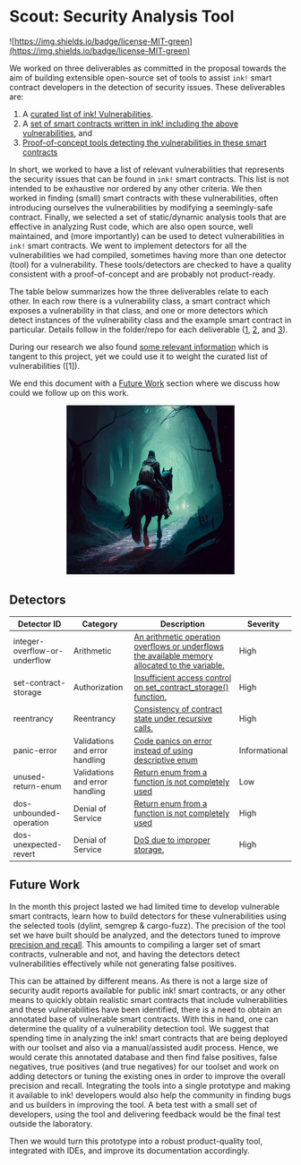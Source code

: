 # Scout: Security Analysis Tool

![https://img.shields.io/badge/license-MIT-green](https://img.shields.io/badge/license-MIT-green)

We worked on three deliverables as committed in the proposal towards the aim of
building extensible open-source set of tools to assist `ink!` smart contract
developers in the detection of security issues. These deliverables are:
1. A [curated list of ink! Vulnerabilities](./curated-list-of-vulnerabilities/README.md).
2. A [set of smart contracts written in ink! including the above vulnerabilities](./vulnerabilities/README.md), 
and
3. [Proof-of-concept tools detecting the vulnerabilities in these smart contracts](./detectors/README.md)

In short, we worked to have a list of relevant vulnerabilities that represents
the security issues that can be found in `ink!` smart contracts. This list is
not intended to be exhaustive nor ordered by any other criteria. 
We then worked in finding (small) smart contracts with these vulnerabilities, 
often introducing ourselves the vulnerabilities by modifying a seemingly-safe 
contract. 
Finally, we selected a set of static/dynamic analysis tools that are effective 
in analyzing Rust code, which are also open source, well maintained, and (more
importantly) can be used to detect vulnerabilities in `ink!` smart contracts.
We went to implement detectors for all the vulnerabilities we had compiled,
sometimes having more than one detector (tool) for a vulnerability. These 
tools/detectors are checked to have a quality consistent with a 
proof-of-concept and are probably not product-ready.

The table below summarizes how the three deliverables relate to each other.
In each row there is a vulnerability class, a smart contract which exposes a
vulnerability in that class, and one or more detectors which detect instances
of the vulnerability class and the example smart contract in particular. 
Details follow in the folder/repo for each deliverable 
([1](./curated-list-of-vulnerabilities/README.md),
[2](./vulnerabilities/README.md), and [3](./detectors/README.md)).

During our research we also found 
[some relevant information](./curated-list-of-vulnerabilities/additional-information.md) which is tangent
to this project, yet we could use it to weight the curated list of 
vulnerabilities ([1]).

We end this document with a [Future Work](#future-work) section where we
discuss how could we follow up on this work. 

<p align="center">
  <img src="/assets/scout.png" alt="Scout in a Dark Forest" width="300" center  />
</p>

## Detectors
| Detector ID                   | Category                       | Description                                                                                                                                                                                        | Severity      | 
| ----------------------------- | ------------------------------ | ------------------------------------------------- | ---------------------------------------------------------------------------------------------------------------- | 
| integer-overflow-or-underflow | Arithmetic                     | [An arithmetic operation overflows or underflows the available memory allocated to the variable.](https://github.com/CoinFabrik/web3-grant/tree/main/vulnerabilities/examples/integer-overflow-or-underflow) | High          |
| set-contract-storage          | Authorization                  |  [Insufficient access control on set_contract_storage() function.](https://github.com/CoinFabrik/web3-grant/tree/main/vulnerabilities/examples/set-contract-storage)                                          | High          |
| reentrancy                    | Reentrancy                     | [Consistency of contract state under recursive calls.](https://github.com/CoinFabrik/web3-grant/tree/main/vulnerabilities/examples/reentrancy)                                                               | High          |
| panic-error                   | Validations and error handling |  [Code panics on error instead of using descriptive enum](https://github.com/CoinFabrik/web3-grant/tree/main/vulnerabilities/examples/panic-error)                                                            | Informational |
| unused-return-enum            | Validations and error handling |  [Return enum from a function is not completely used](https://github.com/CoinFabrik/web3-grant/tree/main/vulnerabilities/examples/unused-return-enum)                                                         | Low           |
| dos-unbounded-operation       | Denial of Service               | [Return enum from a function is not completely used](https://github.com/CoinFabrik/web3-grant/tree/main/vulnerabilities/examples/dos-unbounded-operation)                                                    | High          |
| dos-unexpected-revert         | Denial of Service              |  [DoS due to improper storage.](https://github.com/CoinFabrik/web3-grant/tree/main/vulnerabilities/examples/dos-unexpected-revert)                                                                                | High          |


## Future Work
In the month this project lasted we had limited time to develop vulnerable smart 
contracts, learn how to build detectors for these vulnerabilities using the 
selected tools (dylint, semgrep & cargo-fuzz). 
The precision of the tool set we have built should be analyzed, and the 
detectors tuned to improve [precision and recall](https://en.wikipedia.org/wiki/Precision_and_recall). 
This amounts to compiling a larger set of smart contracts, vulnerable and not, 
and having the detectors detect vulnerabilities effectively while not generating 
false positives. 

This can be attained by different means. As there is not a large size of 
security audit reports available for public ink! smart contracts, or any other
means to quickly obtain realistic smart contracts that include vulnerabilities 
and these vulnerabilities have been identified, there is a need to obtain an 
annotated base of vulnerable smart contracts. With this in hand, one can 
determine the quality of a vulnerability detection tool.
We suggest that spending time in analyzing the ink! smart contracts that are 
being deployed with our toolset and also via a manual/assisted audit process. 
Hence, we would cerate this annotated database and then find false positives,
false negatives, true positives (and true negatives) for our toolset and work
on adding detectors or tuning the existing ones in order to improve the 
overall precision and recall. 
Integrating the tools into a single prototype and making it available to ink!
developers would also help the community in finding bugs and us builders in 
improving the tool. A beta test with a small set of developers, using the
tool and delivering feedback would be the final test outside the laboratory.

Then we would turn this prototype into a robust product-quality tool, integrated 
with IDEs, and improve its documentation accordingly. 

